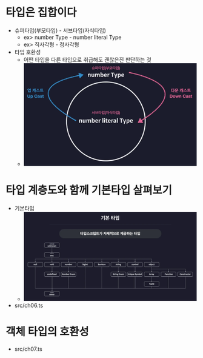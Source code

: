 # 타입은 집합이다
* 슈퍼타입(부모타입) - 서브타입(자식타입)
    - ex> number Type - number literal Type
    - ex> 직사각형 - 정사각형
* 타입 호환성
    - 어떤 타입을 다른 타입으로 취급해도 괜찮은진 판단하는 것
    - ![](images/casting.png)
# 타입 계층도와 함께 기본타입 살펴보기 
* 기본타입
    - ![](images/typescript_types.png)
* src/ch06.ts
# 객체 타입의 호환성
* src/ch07.ts